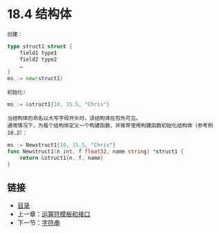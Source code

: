 # 18.4 结构体

    创建：

```go
type struct1 struct {
    field1 type1
    field2 type2
    …
}
ms := new(struct1)
```

    初始化: 

```go
ms := &struct1{10, 15.5, "Chris"}
```

    当结构体的命名以大写字母开头时，该结构体在包外可见。
    通常情况下，为每个结构体定义一个构建函数，并推荐使用构建函数初始化结构体（参考例10.2）：

```go    
ms := Newstruct1{10, 15.5, "Chris"}
func Newstruct1(n int, f float32, name string) *struct1 {
    return &struct1{n, f, name} 
}
```

## 链接

- [目录](directory.md)
- 上一章：[运算符模板和接口](17.4.md)
- 下一节：[字符串](18.1.md)